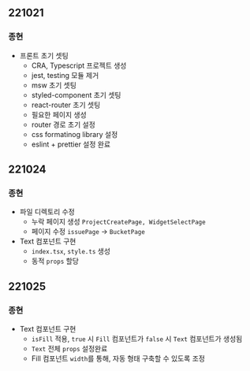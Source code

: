 ## 221021
### 종현
  + 프론트 초기 셋팅
    + CRA, Typescript 프로젝트 생성
    + jest, testing 모듈 제거
    + msw 초기 셋팅
    + styled-component 초기 셋팅
    + react-router 초기 셋팅
    + 필요한 페이지 생성
    + router 경로 초기 설정
    + css formatinog library 설정
    + eslint + prettier 설정 완료

## 221024
### 종현
  + 파일 디렉토리 수정
    + 누락 페이지 생성 `ProjectCreatePage, WidgetSelectPage`
    + 페이지 수정 `issuePage` -> `BucketPage`
  + Text 컴포넌트 구현
    + `index.tsx`, `style.ts` 생성
    + 동적 `props` 할당

## 221025
### 종현
  + Text 컴포넌트 구현
    + `isFill` 적용, `true` 시 `Fill` 컴포넌트가 `false` 시 `Text` 컴포넌트가 생성됨
    + `Text` 전체 `props` 설정완료
    + Fill 컴포넌트 `width`를 통해, 자동 형태 구축할 수 있도록 조정 